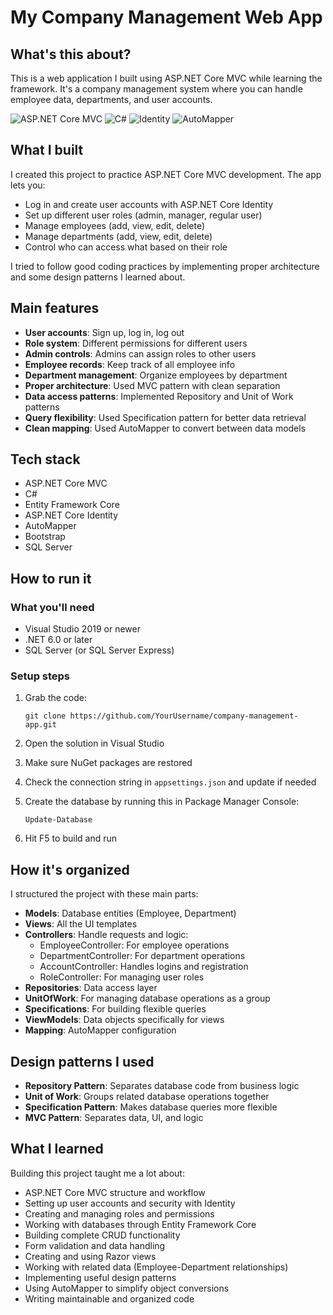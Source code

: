 # My Company Management Web App

## What's this about?
This is a web application I built using ASP.NET Core MVC while learning the framework. It's a company management system where you can handle employee data, departments, and user accounts.

![ASP.NET Core MVC](https://img.shields.io/badge/ASP.NET%20Core%20MVC-6.0-blue)
![C#](https://img.shields.io/badge/C%23-10.0-purple)
![Identity](https://img.shields.io/badge/Identity-6.0-green)
![AutoMapper](https://img.shields.io/badge/AutoMapper-12.0-orange)

## What I built

I created this project to practice ASP.NET Core MVC development. The app lets you:

- Log in and create user accounts with ASP.NET Core Identity
- Set up different user roles (admin, manager, regular user)
- Manage employees (add, view, edit, delete)
- Manage departments (add, view, edit, delete)
- Control who can access what based on their role

I tried to follow good coding practices by implementing proper architecture and some design patterns I learned about.

## Main features

- **User accounts**: Sign up, log in, log out
- **Role system**: Different permissions for different users
- **Admin controls**: Admins can assign roles to other users
- **Employee records**: Keep track of all employee info
- **Department management**: Organize employees by department
- **Proper architecture**: Used MVC pattern with clean separation
- **Data access patterns**: Implemented Repository and Unit of Work patterns
- **Query flexibility**: Used Specification pattern for better data retrieval
- **Clean mapping**: Used AutoMapper to convert between data models

## Tech stack

- ASP.NET Core MVC
- C#
- Entity Framework Core
- ASP.NET Core Identity
- AutoMapper
- Bootstrap
- SQL Server

## How to run it

### What you'll need

- Visual Studio 2019 or newer
- .NET 6.0 or later
- SQL Server (or SQL Server Express)

### Setup steps

1. Grab the code:
   ```
   git clone https://github.com/YourUsername/company-management-app.git
   ```

2. Open the solution in Visual Studio

3. Make sure NuGet packages are restored

4. Check the connection string in `appsettings.json` and update if needed

5. Create the database by running this in Package Manager Console:
   ```
   Update-Database
   ```

6. Hit F5 to build and run

## How it's organized

I structured the project with these main parts:

- **Models**: Database entities (Employee, Department)
- **Views**: All the UI templates
- **Controllers**: Handle requests and logic:
  - EmployeeController: For employee operations
  - DepartmentController: For department operations
  - AccountController: Handles logins and registration
  - RoleController: For managing user roles
- **Repositories**: Data access layer
- **UnitOfWork**: For managing database operations as a group
- **Specifications**: For building flexible queries
- **ViewModels**: Data objects specifically for views
- **Mapping**: AutoMapper configuration

## Design patterns I used

- **Repository Pattern**: Separates database code from business logic
- **Unit of Work**: Groups related database operations together
- **Specification Pattern**: Makes database queries more flexible
- **MVC Pattern**: Separates data, UI, and logic

## What I learned

Building this project taught me a lot about:

- ASP.NET Core MVC structure and workflow
- Setting up user accounts and security with Identity
- Creating and managing roles and permissions
- Working with databases through Entity Framework Core
- Building complete CRUD functionality
- Form validation and data handling
- Creating and using Razor views
- Working with related data (Employee-Department relationships)
- Implementing useful design patterns
- Using AutoMapper to simplify object conversions
- Writing maintainable and organized code
